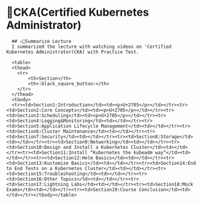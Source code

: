 # 🌟CKA(Certified Kubernetes Administrator)

      ## ✍🏻Summarize Lecture
      I summarized the lecture with watching videos on 'Certified Kubernetes Administrator(CKA) with Practice Test.
      
      <table>
      <thead>
        <tr>
            <th>Section</th>
            <th>:black_square_button:</th>
        </tr>
      </thead>
      <tbody>
      <tr><td>Section1:Introduction</td><td><p>U+2705</p></td></tr><tr><td>Section2:Core Concepts</td><td><p>U+2705</p></td></tr><tr><td>Section3:Scheduling</td><td><p>U+2705</p></td></tr><tr><td>Section4:Logging&Monitoring</td><td></td></tr><tr><td>Section5:Application Lifecycle Management</td><td></td></tr><tr><td>Section6:Cluster Maintenance</td><td></td></tr><tr><td>Section7:Security</td><td></td></tr><tr><td>Section8:Storage</td><td></td></tr><tr><td>Section9:Networking</td><td></td></tr><tr><td>Section10:Design and Install a Kubernetes Cluster</td><td></td></tr><tr><td>Section11:Install “Kubernetes the kubeadm way”</td><td></td></tr><tr><td>Section12:Helm Basics</td><td></td></tr><tr><td>Section13:Kustomize Basics</td><td></td></tr><tr><td>Section14:End to End Tests on a Kubernetes Cluster</td><td></td></tr><tr><td>Section15:Troubleshooting</td><td></td></tr><tr><td>Section16:Other Topics</td><td></td></tr><tr><td>Section17:Lightning Labs</td><td></td></tr><tr><td>Section18:Mock Exams</td><td></td></tr><tr><td>Section19:Course Conclusion</td><td></td></tr></tbody></table>